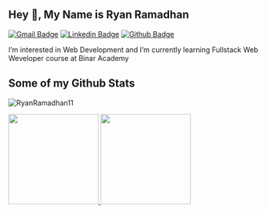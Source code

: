 ## Hey 👋, My Name is Ryan Ramadhan
[![Gmail Badge](https://img.shields.io/badge/-ramadhanryan676@gmail.com-c14438?style=flat&logo=Gmail&logoColor=white&link=mailto:ramadhanryan676@gmail.com)](mailto:ramadhanryan676@gmail.com) 
[![Linkedin Badge](https://img.shields.io/badge/-RyanRamadhan-0072b1?style=flat&logo=Linkedin&logoColor=white&link=https://www.linkedin.com/in/ryan-ramadhan-17118b222/)](https://www.linkedin.com/in/-ryan-ramadhan-17118b222/) [![Github Badge](https://img.shields.io/badge/-RyanRamadhan11-grey?style=flat&logo=github&logoColor=white&link=https://github.com/RyanRamadhan11/)](https://www.github.com/RyanRamadhan11/)

<p align='left'>I’m interested in Web Development and
I’m currently learning Fullstack Web Weveloper course at Binar Academy</p>

## Some of my Github Stats
<p align=left> 
  <img src=https://komarev.com/ghpvc/?username=RyanRamadhan11 alt=RyanRamadhan11 /> </p>

<p align="left">
<a href="https://github.com/RyanRamadhan11">
  <img height="180em" src="https://github-readme-stats-eight-theta.vercel.app/api?username=RyanRamadhan11&show_icons=true&theme=algolia&include_all_commits=true&count_private=true"/>
  <img height="180em" src="https://github-readme-stats-eight-theta.vercel.app/api/top-langs/?username=RyanRamadhan11&layout=compact&langs_count=8&theme=algolia"/>
</a>
</p>
